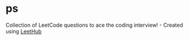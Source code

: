 # ps
Collection of LeetCode questions to ace the coding interview! - Created using [LeetHub](https://github.com/QasimWani/LeetHub)

